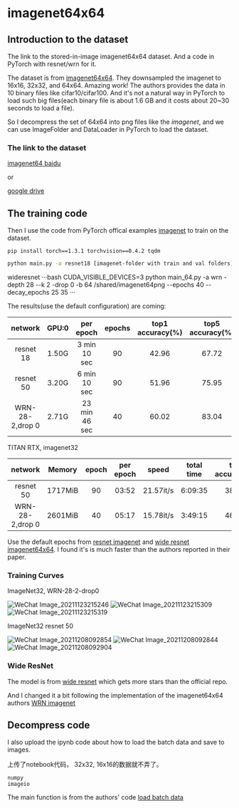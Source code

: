 # imagenet64x64

## Introduction to the dataset

The link to the stored-in-image imagenet64x64 dataset. And a code in PyTorch with resnet/wrn for it.

The dataset is from [imagenet64x64](https://github.com/PatrykChrabaszcz/Imagenet32_Scripts). They downsampled the imagenet to 16x16, 32x32, and 64x64. Amazing work! The authors provides the data in 10 binary files like cifar10/cifar100. And it's not a natural way in PyTorch to load such big files(each binary file is about 1.6 GB and it costs about 20~30 seconds to load a file).

So I decompress the set of 64x64 into png files like the *imagenet*, and we can use ImageFolder and DataLoader in PyTorch to load the dataset.

### The link to the dataset

[imagenet64 baidu](https://pan.baidu.com/s/1zjDMT14st8Ih4fqpIGbgXw)

or

[google drive](https://drive.google.com/file/d/1GpGEiuBjQ-pDKdXpfimfHAHT316xkLHc/view?usp=sharing)

## The training code

Then I use the code from PyTorch offical examples [imagenet](https://github.com/pytorch/examples/tree/master/imagenet) to train on the dataset.
```
pip install torch==1.3.1 torchvision==0.4.2 tqdm
```

```bash
python main.py -a resnet18 [imagenet-folder with train and val folders]
```
wideresnet
···bash
CUDA_VISIBLE_DEVICES=3 python main_64.py -a wrn -depth 28 --k 2 -drop 0 -b 64  /shared/imagenet64png --epochs 40 --decay_epochs 25 35
···

The results(use the default configuration) are coming:

| network              | GPU:0 |  per epoch    | epochs | top1 accuracy(%) | top5 accuracy(%) |
|:--------------------:|:-----:|:-------------:|:------:|:----------------:|:----------------:|
| resnet 18            | 1.50G |  3 min 10 sec |    90  |       42.96      |        67.72     |
| resnet 50            | 3.20G |  6 min 10 sec |    90  |       51.96      |        75.95     |
| WRN-28-2,drop 0      | 2.71G |  23 min 46 sec|    40  |       60.02      |        83.04     |


TITAN RTX, imagenet32

| network              | Memory  | epoch |  per epoch    | speed     | total time | top1 accuracy(%) | top5 accuracy(%) |
|:--------------------:|:-------:|:-----:|:-------------:|:---------:|:----------:|:----------------:|:----------------:|
| resnet 50            | 1717MiB | 90    |    03:52      | 21.57it/s | 6:09:35    | 38.056 | 62.386 |
| WRN-28-2,drop 0      | 2601MiB | 40    |    05:17      | 15.78it/s | 3:49:15    | 46.606 | 71.806 |

Use the default epochs from [resnet imagenet](https://github.com/pytorch/examples/tree/master/imagenet) and [wide resnet imagenet64x64](https://github.com/meliketoy/wide-resnet.pytorch).  I found it's is much faster than the authors reported in their paper.

### Training Curves

ImageNet32, WRN-28-2-drop0

![WeChat Image_20211123215246](https://user-images.githubusercontent.com/2310591/143163104-f954d468-18c5-49ef-bdc7-0fd1a0c42b6a.png)
![WeChat Image_20211123215309](https://user-images.githubusercontent.com/2310591/143163106-e148f1ce-198c-4517-8743-1572082784c5.png)
![WeChat Image_20211123215319](https://user-images.githubusercontent.com/2310591/143163113-57ce2b8d-9169-43c3-9b58-e0af5df93d46.png)


ImageNet32 resnet 50

![WeChat Image_20211208092854](https://user-images.githubusercontent.com/2310591/145225652-0fb5f1df-acbf-4e19-9b6c-bac9df863eb4.png)
![WeChat Image_20211208092844](https://user-images.githubusercontent.com/2310591/145225691-5346ae81-bab5-4e58-a745-d18853b55e85.png)
![WeChat Image_20211208092904](https://user-images.githubusercontent.com/2310591/145225699-103acc05-7f1d-4bd9-ae9b-e43b72cce17e.png)


### Wide ResNet

The model is from [wide resnet](https://github.com/meliketoy/wide-resnet.pytorch) which gets more stars than the official repo. 

And I changed it a bit following the implementation of the imagenet64x64 authors [WRN imagenet](https://github.com/PatrykChrabaszcz/Imagenet32_Scripts/blob/master/WRNs_imagenet.py)

## Decompress code

I also upload the ipynb code about how to load the batch data and save to images.

上传了notebook代码， 32x32, 16x16的数据就不弄了。

```
numpy
imageio
```

The main function is from the authors' code [load batch data](https://github.com/PatrykChrabaszcz/Imagenet32_Scripts/blob/master/WRNs_imagenet.py)

